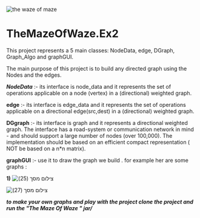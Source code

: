 ![the waze of maze](https://user-images.githubusercontent.com/57416873/71770658-cdc26f80-2f37-11ea-9dd4-09545a4dc680.jpeg)






# TheMazeOfWaze.Ex2


This project represents a 5 main classes: NodeData, edge, DGraph, Graph_Algo and graphGUI.

The main purpose of this project is to build any directed graph using the Nodes and the edges.

*****NodeData***** :- its interface is node_data and it represents the set of operations applicable on a 
  node (vertex) in a (directional) weighted graph.
  
 ****edge**** :- its interface is edge_data and it represents the set of operations applicable on a 
  directional edge(src,dest) in a (directional) weighted graph.
  
  ****DGgraph**** :- its interface is graph and it represents a directional weighted graph.
  The interface has a road-system or communication network in mind - and should support a large number of nodes (over 100,000).
  The implementation should be based on an efficient compact representation ( NOT be based on a n*n matrix).
  
  ****graphGUI**** :- use it to draw the graph we build .
 for example her are some graphs :

****1)**** 
![‏‏צילום מסך (25)](https://user-images.githubusercontent.com/57416873/71784590-9e763600-2ffd-11ea-890f-f86bcfcef8f4.png)




![‏‏צילום מסך (27)](https://user-images.githubusercontent.com/57416873/71784593-a1712680-2ffd-11ea-9689-91a7dd593834.png)

 
 ***to make your own graphs and play with the project clone the project and run the "The Maze Of Waze " jar/***

